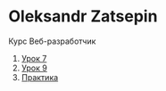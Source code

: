 # Oleksandr Zatsepin

Курс Веб-разработчик

1. [Урок 7](https://SurehandUA.github.io/web/lesson7)
2. [Урок 9](https://SurehandUA.github.io/web/lesson9)
3. [Практика](https://SurehandUA.github.io/web/practice/)
